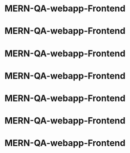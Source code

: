 # MERN-QA-webapp-Frontend
# MERN-QA-webapp-Frontend
# MERN-QA-webapp-Frontend
# MERN-QA-webapp-Frontend
# MERN-QA-webapp-Frontend
# MERN-QA-webapp-Frontend
# MERN-QA-webapp-Frontend
